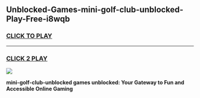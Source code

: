 
## Unblocked-Games-mini-golf-club-unblocked-Play-Free-i8wqb
<h3>
<a href="https://premium76.site?title=mini-golf-club-unblocked&ref=21A">CLICK TO PLAY</a></h3>
<hr>

<h3>
<a href="https://premium76.site?title=mini-golf-club-unblocked&ref=21A">CLICK 2 PLAY</a>
  
</h3>

<a href="https://premium76.site?title=mini-golf-club-unblocked&ref=21A"><img src="https://clearcache.store/games.png"></a>


**mini-golf-club-unblocked games unblocked: Your Gateway to Fun and Accessible Online Gaming**
